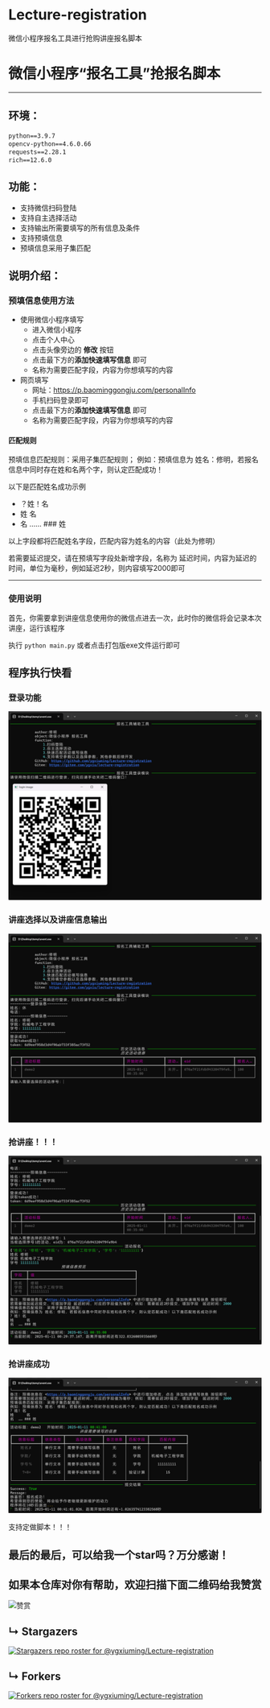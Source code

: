 # Lecture-registration

微信小程序报名工具进行抢购讲座报名脚本





# 微信小程序“报名工具”抢报名脚本

---



## 环境：

~~~
python==3.9.7
opencv-python==4.6.0.66
requests==2.28.1
rich==12.6.0
~~~

## 功能：
- 支持微信扫码登陆
- 支持自主选择活动
- 支持输出所需要填写的所有信息及条件
- 支持预填信息
- 预填信息采用子集匹配

## 说明介绍：
###  预填信息使用方法

- 使用微信小程序填写
  - 进入微信小程序
  - 点击个人中心
  - 点击头像旁边的 **修改** 按钮 
  - 点击最下方的**添加快速填写信息** 即可
  - 名称为需要匹配字段，内容为你想填写的内容
- 网页填写
  - 网址：https://p.baominggongju.com/personalInfo
  - 手机扫码登录即可
  - 点击最下方的**添加快速填写信息** 即可
  - 名称为需要匹配字段，内容为你想填写的内容

####  匹配规则

预填信息匹配规则：采用子集匹配规则；
例如：预填信息为 姓名：修明，若报名信息中同时存在姓和名两个字，则认定匹配成功！

以下是匹配姓名成功示例

- ？姓！名
- 姓      名
- 名  …… ### 姓

以上字段都将匹配姓名字段，匹配内容为姓名的内容（此处为修明）

若需要延迟提交，请在预填写字段处新增字段，名称为 延迟时间，内容为延迟的时间，单位为毫秒，例如延迟2秒，则内容填写2000即可

---

###  使用说明

首先，你需要拿到讲座信息使用你的微信点进去一次，此时你的微信将会记录本次讲座，运行该程序

执行 `python main.py` 或者点击打包版exe文件运行即可



## 程序执行快看

### 登录功能
![登录功能](./assets/login.png)

### 讲座选择以及讲座信息输出
![讲座选择以及讲座信息输出](./assets/讲座信息.png)



### 抢讲座！！！
![抢讲座](./assets/抢讲座.png)
### 抢讲座成功
![抢讲座成功](./assets/success.png)



支持定做脚本！！！

## 

## 最后的最后，可以给我一个star吗？万分感谢！




## 如果本仓库对你有帮助，欢迎扫描下面二维码给我赞赏

![赞赏](https://gitee.com/ygxiu/lecture-registration/raw/master/README.assets/Snipaste_2022-11-20_11-08-44.png)
## &#8627; Stargazers

[![Stargazers repo roster for @ygxiuming/Lecture-registration](https://reporoster.com/stars/ygxiuming/Lecture-registration)](https://github.com/ygxiuming/Lecture-registration/stargazers)

## &#8627; Forkers

[![Forkers repo roster for @ygxiuming/Lecture-registration](https://reporoster.com/forks/ygxiuming/Lecture-registration)](https://github.com/ygxiuming/Lecture-registration/network/members)



